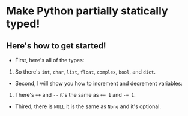 # Make Python partially statically typed!
## Here's how to get started!

- First, here's all of the types:
1. So there's `int`, `char`, `list`, `float`, `complex`, `bool`, and `dict`.
- Second, I will show you how to increment and decrement variables:
1.  There's `++` and `--` it's the same as `+= 1` and `-= 1`.
- Thired, there is `NULL` it is the same as `None` and it's optional.
